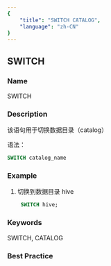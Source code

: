 ```yaml
---
{
    "title": "SWITCH CATALOG",
    "language": "zh-CN"
}
---
```


<!--
Licensed to the Apache Software Foundation (ASF) under one
or more contributor license agreements.  See the NOTICE file
distributed with this work for additional information
regarding copyright ownership.  The ASF licenses this file
to you under the Apache License, Version 2.0 (the
"License"); you may not use this file except in compliance
with the License.  You may obtain a copy of the License at

  http://www.apache.org/licenses/LICENSE-2.0

Unless required by applicable law or agreed to in writing,
software distributed under the License is distributed on an
"AS IS" BASIS, WITHOUT WARRANTIES OR CONDITIONS OF ANY
KIND, either express or implied.  See the License for the
specific language governing permissions and limitations
under the License.
-->

## SWITCH

### Name
SWITCH


### Description

该语句用于切换数据目录（catalog）

语法：

```sql
SWITCH catalog_name
```

### Example

1. 切换到数据目录 hive

   ```sql
  	SWITCH hive;
  	```

### Keywords

SWITCH, CATALOG

### Best Practice


